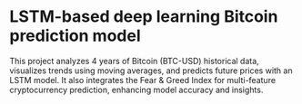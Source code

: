 # LSTM-based deep learning Bitcoin prediction model
This project analyzes 4 years of Bitcoin (BTC-USD) historical data, visualizes trends using moving averages, and predicts future prices with an LSTM model. It also integrates the Fear & Greed Index for multi-feature cryptocurrency prediction, enhancing model accuracy and insights.
